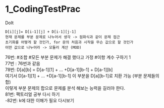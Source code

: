 # 1_CodingTestPrac
DoIt


```
D[i][j]= D[i-1][j] + D[i-1][j-1]
현재 문제를 부분 문제로 나누어서 생각 -> 점화식과 같이 문제 접근
초기화를 어떻게 할 것인가, for 문의 처음과 시작을 무슨 값으로 할 것인가
어떤 값으로 나누어라 -> 모듈러 계산 (MOD)
```
<div>
76번:
 #조합 
 #모든 부분 문제가 해결 했다고 가정
 #이항 계수 구하기 1
 </div>
<div>
77번 : 76번과 같음
 </div>
 <div>
 <div>78번: 
D[a][b] = D[a-1][1] + ... +D[a-1][b-1] +  D[a-1][b]</div>
<div>여기서 D[a-1][1] + ... +D[a-1][b-1] 이 부분을 D[a][b-1]로 치환 가능 (부분 문제들의 합)</div>
<div>이렇게 부분 문제의 합으로 문제를 분석 해보는 능력을 길러야 한다.</div>
 </div>
<div>
81번: 팩토리얼 공부 다시 하기
</div>
-82번: k에 대한 이해가 필요 다시보기
